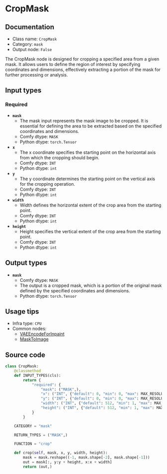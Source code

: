 # CropMask
## Documentation
- Class name: `CropMask`
- Category: `mask`
- Output node: `False`

The CropMask node is designed for cropping a specified area from a given mask. It allows users to define the region of interest by specifying coordinates and dimensions, effectively extracting a portion of the mask for further processing or analysis.
## Input types
### Required
- **`mask`**
    - The mask input represents the mask image to be cropped. It is essential for defining the area to be extracted based on the specified coordinates and dimensions.
    - Comfy dtype: `MASK`
    - Python dtype: `torch.Tensor`
- **`x`**
    - The x coordinate specifies the starting point on the horizontal axis from which the cropping should begin.
    - Comfy dtype: `INT`
    - Python dtype: `int`
- **`y`**
    - The y coordinate determines the starting point on the vertical axis for the cropping operation.
    - Comfy dtype: `INT`
    - Python dtype: `int`
- **`width`**
    - Width defines the horizontal extent of the crop area from the starting point.
    - Comfy dtype: `INT`
    - Python dtype: `int`
- **`height`**
    - Height specifies the vertical extent of the crop area from the starting point.
    - Comfy dtype: `INT`
    - Python dtype: `int`
## Output types
- **`mask`**
    - Comfy dtype: `MASK`
    - The output is a cropped mask, which is a portion of the original mask defined by the specified coordinates and dimensions.
    - Python dtype: `torch.Tensor`
## Usage tips
- Infra type: `CPU`
- Common nodes:
    - [VAEEncodeForInpaint](../../Comfy/Nodes/VAEEncodeForInpaint.md)
    - [MaskToImage](../../Comfy/Nodes/MaskToImage.md)



## Source code
```python
class CropMask:
    @classmethod
    def INPUT_TYPES(cls):
        return {
            "required": {
                "mask": ("MASK",),
                "x": ("INT", {"default": 0, "min": 0, "max": MAX_RESOLUTION, "step": 1}),
                "y": ("INT", {"default": 0, "min": 0, "max": MAX_RESOLUTION, "step": 1}),
                "width": ("INT", {"default": 512, "min": 1, "max": MAX_RESOLUTION, "step": 1}),
                "height": ("INT", {"default": 512, "min": 1, "max": MAX_RESOLUTION, "step": 1}),
            }
        }

    CATEGORY = "mask"

    RETURN_TYPES = ("MASK",)

    FUNCTION = "crop"

    def crop(self, mask, x, y, width, height):
        mask = mask.reshape((-1, mask.shape[-2], mask.shape[-1]))
        out = mask[:, y:y + height, x:x + width]
        return (out,)

```
